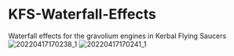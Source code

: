 # KFS-Waterfall-Effects
Waterfall effects for the gravolium engines in Kerbal Flying Saucers
![20220417170238_1](https://user-images.githubusercontent.com/93224219/163805931-7832006c-435d-4285-b0a8-a9385ff76ad0.jpg)
![20220417170241_1](https://user-images.githubusercontent.com/93224219/163805962-bf0aafd5-42e4-4c42-b8ac-960356de9d08.jpg)
